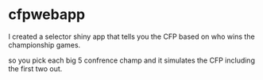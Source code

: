# cfpwebapp
I created a selector shiny app that tells you the CFP based on who wins the championship games. 


so you pick each big 5 confrence champ and it simulates the CFP including the first two out. 
